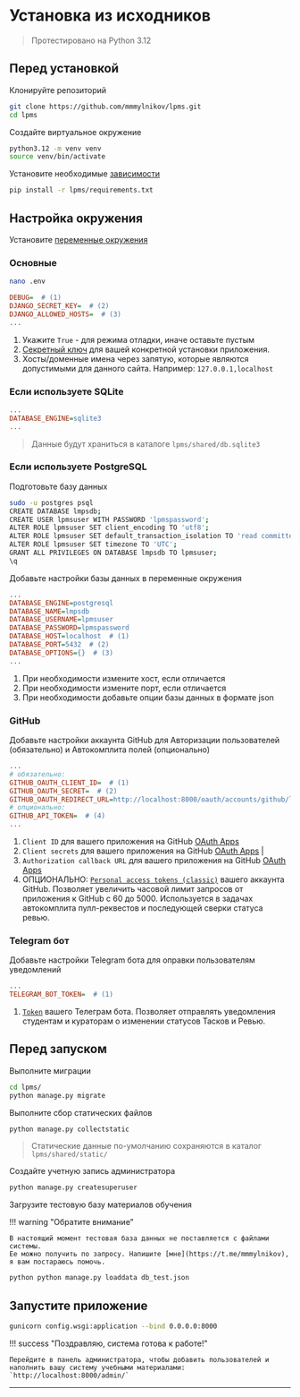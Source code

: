# Установка из иcходников

> Протестировано на Python 3.12

## Перед установкой

Клонируйте репозиторий

``` sh
git clone https://github.com/mmmylnikov/lpms.git
cd lpms
```

Создайте виртуальное окружение

``` sh
python3.12 -m venv venv
source venv/bin/activate
```

Установите необходимые [зависимости](../start/requirements.md)

``` sh
pip install -r lpms/requirements.txt
```

## Настройка окружения

Установите [переменные окружения](../start/env.md)

### Основные

``` sh
nano .env
```

``` ini title=".env"
DEBUG=  # (1)
DJANGO_SECRET_KEY=  # (2)
DJANGO_ALLOWED_HOSTS=  # (3)
...
```

1. Укажите `True` - для режима отладки, иначе оставьте пустым 
2. [Секретный ключ](https://docs.djangoproject.com/en/5.0/ref/settings/#secret-key) для вашей конкретной установки приложения.
3. Хосты/доменные имена через запятую, которые являются допустимыми для данного сайта. Например: `127.0.0.1,localhost` 

### Если используете SQLite

``` ini title=".env"
...
DATABASE_ENGINE=sqlite3
...
```

> Данные будут храниться в каталоге `lpms/shared/db.sqlite3`

### Если используете PostgreSQL

Подготовьте базу данных

``` bash 
sudo -u postgres psql
CREATE DATABASE lmpsdb;
CREATE USER lpmsuser WITH PASSWORD 'lpmspassword';
ALTER ROLE lpmsuser SET client_encoding TO 'utf8';
ALTER ROLE lpmsuser SET default_transaction_isolation TO 'read committed';
ALTER ROLE lpmsuser SET timezone TO 'UTC';
GRANT ALL PRIVILEGES ON DATABASE lmpsdb TO lpmsuser;
\q
```

Добавьте настройки базы данных в переменные окружения

``` ini title=".env"
...
DATABASE_ENGINE=postgresql
DATABASE_NAME=lmpsdb
DATABASE_USERNAME=lpmsuser
DATABASE_PASSWORD=lpmspassword
DATABASE_HOST=localhost  # (1)
DATABASE_PORT=5432  # (2)
DATABASE_OPTIONS={}  # (3)
...
```

1. При необходимости измените хост, если отличается
2. При необходимости измените порт, если отличается
3. При необходимости добавьте опции базы данных в формате json

### GitHub

Добавьте настройки аккаунта GitHub для Авторизации пользователей (обязательно) и Автокомплита полей (опционально)

``` ini title=".env"
...
# обязательно:
GITHUB_OAUTH_CLIENT_ID=  # (1)
GITHUB_OAUTH_SECRET=  # (2)
GITHUB_OAUTH_REDIRECT_URL=http://localhost:8000/oauth/accounts/github/login/callback/  # (3)
# опционально:
GITHUB_API_TOKEN=  # (4)
...
```

1. `Client ID` для вашего приложения на GitHub [OAuth Apps](https://github.com/settings/developers)
2. `Client secrets` для вашего приложения на GitHub [OAuth Apps](https://github.com/settings/developers) |
3. `Authorization callback URL` для вашего приложения на GitHub [OAuth Apps](https://github.com/settings/developers)
4. ОПЦИОНАЛЬНО: [`Personal access tokens (classic)`](https://github.com/settings/tokens) вашего аккаунта GitHub. Позволяет увеличить часовой лимит запросов от приложения к GitHub c 60 до 5000. Используется в задачах автокомплита пулл-реквестов и последующей сверки статуса ревью.

### Telegram бот

Добавьте настройки Telegram бота для оправки пользователям уведомлений

``` ini title=".env"
...
TELEGRAM_BOT_TOKEN=  # (1)
```

1. [`Token`](https://core.telegram.org/bots/features#creating-a-new-bot) вашего Телеграм бота. Позволяет отправлять уведомления студентам и кураторам о изменении статусов Тасков и Ревью. 

## Перед запуском

Выполните миграции

``` bash 
cd lpms/
python manage.py migrate
```

Выполните сбор статических файлов

``` bash 
python manage.py collectstatic
```

> Статические данные по-умолчанию сохраняются в каталог `lpms/shared/static/`


Создайте учетную запись администратора

``` bash 
python manage.py createsuperuser
```

Загрузите тестовую базу материалов обучения

!!! warning "Обратите внимание"

    В настоящий момент тестовая база данных не поставляется с файлами системы. 
    Ее можно получить по запросу. Напишите [мне](https://t.me/mmmylnikov), я вам постараюсь помочь.

``` bash 
python python manage.py loaddata db_test.json
```

## Запустите приложение

``` bash 
gunicorn config.wsgi:application --bind 0.0.0.0:8000
```

!!! success "Поздравляю, система готова к работе!"

    Перейдите в панель администратора, чтобы добавить пользователей и 
    наполнить вашу систему учебными материалами:
    `http://localhost:8000/admin/`
****
